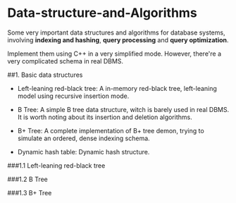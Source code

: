 # Data-structure-and-Algorithms

Some very important data structures and algorithms for database systems, involving __indexing and hashing__, __query processing__ and __query optimization__.

Implement them using C++ in a very simplified mode. However, there're a very complicated schema in real DBMS.

##1. Basic data structures

* Left-leaning red-black tree: A in-memory red-black tree, left-leaning model using recursive insertion mode.

* B Tree: A simple B tree data structure, witch is barely used in real DBMS. It is worth noting about its insertion and deletion algorithms.

* B+ Tree: A complete implementation of B+ tree demon, trying to simulate an ordered, dense indexing schema.

* Dynamic hash table: Dynamic hash structure.

###1.1 Left-leaning red-black tree


###1.2 B Tree

###1.3 B+ Tree

